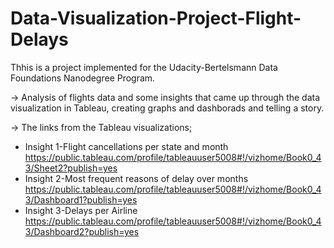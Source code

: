 # Data-Visualization-Project-Flight-Delays
Thhis is a project implemented for the Udacity-Bertelsmann Data Foundations Nanodegree Program.

-> Analysis of flights data and some insights that came up through the data visualization in Tableau, creating graphs and dashborads and telling a story.


-> The links from the Tableau visualizations;
   - Insight 1-Flight cancellations per state and month
   https://public.tableau.com/profile/tableauuser5008#!/vizhome/Book0_43/Sheet2?publish=yes
   - Insight 2-Most frequent reasons of delay over months
   https://public.tableau.com/profile/tableauuser5008#!/vizhome/Book0_43/Dashboard1?publish=yes
   - Insight 3-Delays per Airline
https://public.tableau.com/profile/tableauuser5008#!/vizhome/Book0_43/Dashboard2?publish=yes
